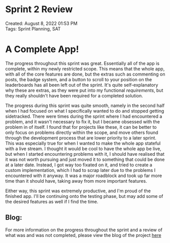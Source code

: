 # Sprint 2 Review

Created: August 8, 2022 01:53 PM <br>
Tags: Sprint Planning, SAT <br>

# A Complete App!

The progress throughout this sprint was great. Essentially all of the app is complete, within my newly restricted scope.
This means that the whole app, with all of the core features are done, but the extras such as commenting on posts, the
badge system, and a button to scroll to your position on the leaderboards has all been left out of the sprint. It's
quite self-explanatory why these are extras, as they were put into my functional *requirements*, but they really
shouldn't have been required for a completed solution.

The progress during this sprint was quite smooth, namely in the second half when I had focused on what I specifically
wanted to do and stopped getting sidetracked. There were times during the sprint where I had encountered a problem, and
it wasn't necessary to fix it, but I became obsessed with the problem in of itself. I found that for projects like
these, it can be better to only focus on problems directly within the scope, and move others found through the
development process that are lower priority to a later sprint. This was especially true for when I wanted to make the
whole app stateful with a live stream. I thought it would be cool to have the whole app be live, but when I started
encountering problems with it, I should have realised that it was not worth pursuing and just moved it to something that
could be done at a later date. Instead, I got way too fixated on it, and tried to create a custom implementation, which I
had to scrap later due to the problems I encountered with it anyway. It was a major roadblock and took up far more time
than it should have, taking away from more important features.

Either way, this sprint was extremely productive, and I'm proud of the finished app. I'll be continuing onto the testing
phase, but may add some of the desired features as well if I find the time.

## Blog:

For more information on the progress throughout the sprint and a review of what was and was not completed, please view
the blog of the project [here](https://garv-shah.notion.site/Garv-s-Blog-80ae26b22fd04677a0553fa668f6fc03)

